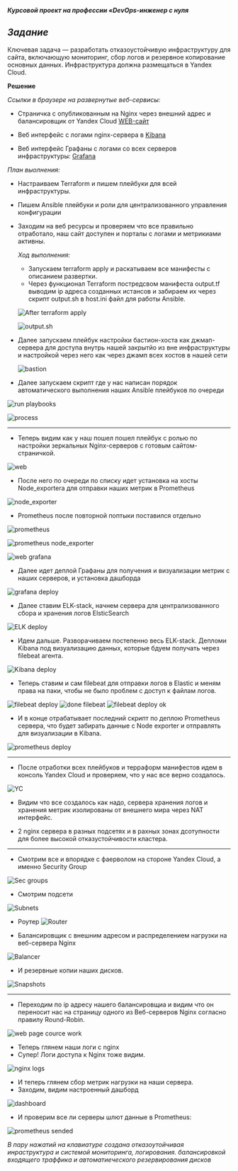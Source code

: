 ***Курсовой проект на профессии «DevOps-инженер с нуля***

*Задание*
----
Ключевая задача — разработать отказоустойчивую инфраструктуру для сайта, включающую мониторинг, сбор логов и резервное копирование основных данных. Инфраструктура должна размещаться в Yandex Cloud.

**Решение**

*Ссылки в браузере на развернутые веб-сервисы:*
- Страничка с опубликованным на Nginx через внешний адрес и балансировщик от Yandex Cloud [WEB-сайт](http://158.160.137.9/)
- Веб интерфейс с логами nginx-сервера в [Kibana](http://158.160.96.134:5601/app/discover#/?_g=(filters:!(),refreshInterval:(pause:!t,value:0),time:(from:now-15m,to:now))&_a=(columns:!(),filters:!(),index:dba56bd0-3611-11ef-8806-290a3ef9f9f8,interval:auto,query:(language:kuery,query:''),sort:!(!('@timestamp',desc))))

- Веб интерфейс Графаны с логами со всех серверов инфраструктуры: [Grafana](http://158.160.47.100:3000/explore?orgId=1&left=%7B%22datasource%22:%22PBFA97CFB590B2093%22,%22queries%22:%5B%7B%22refId%22:%22A%22,%22datasource%22:%7B%22type%22:%22prometheus%22,%22uid%22:%22PBFA97CFB590B2093%22%7D,%22editorMode%22:%22builder%22,%22expr%22:%22node_exporter_build_info%7Bgoversion%3D%5C%22go1.18.1%5C%22%7D%22,%22legendFormat%22:%22__auto%22,%22range%22:true,%22instant%22:true%7D%5D,%22range%22:%7B%22from%22:%22now-5m%22,%22to%22:%22now%22%7D%7D)

*План выолнения:*  


- Настраиваем Terraform и пишем плейбуки для всей инфраструктуры.
- Пишем Ansible плейбуки и роли для централизованного управления конфигурации
- Заходим на веб ресурсы и проверяем что все правильно отработало, наш сайт доступен и порталы с логами и метрикиами активны.

  *Ход выполнения:*

  - Запускаем terraform apply и раскатываем все манифесты с описанием развертки.
  - Через функционал Terraform постредсвом манифеста output.tf выводим ip адреса созданных истансов и забираем их через скрипт output.sh в host.ini файл для работы Ansible.
  
   ![After terraform apply](https://github.com/sash3939/Cource_work/assets/156709540/0545bbf8-a749-4ac2-985d-74abee5fa630)

   ![output.sh](https://github.com/sash3939/Cource_work/assets/156709540/9a16ffcd-eda3-4242-aaa1-53d86acef97b)


  
- Далее запускаем плейбук настройки бастион-хоста как джмап-сервера для доступа внутрь нашей закрытйо из вне инфраструктуры и настройкой через него как через джамп всех хостов в нашей сети

  ![bastion](https://github.com/sash3939/Cource_work/assets/156709540/70684e53-56c5-4e9e-bb8a-1a892a10f87b)



 - Далее запускаем скрипт где у нас написан порядок автоматического выполнения наших Ansible плейбуков по очереди

  ![run playbooks](https://github.com/sash3939/Cource_work/assets/156709540/b76ff9bf-aea2-48c1-9a32-66ec08815a81)

  ![process](https://github.com/sash3939/Cource_work/assets/156709540/75331a68-371b-45db-b97a-8821a6dc4c96)

-----

  - Теперь видим как у наш пошел пошел плейбук с ролью по настройки зеркальных Nginx-серверов с готовым сайтом-страничкой.

  ![web](https://github.com/sash3939/Cource_work/assets/156709540/57fb1ec8-a5ff-458f-a9a4-db36908a2b5a)


  - После него по очереди по списку идет установка на хосты Node_exportera для отправки наших метрик в Prometheus

   ![node_exporter](https://github.com/sash3939/Cource_work/assets/156709540/c120ce9e-e0b8-498c-b45e-8bef854270bd)

  - Prometheus после повторной поптыки поставился отдельно

   ![prometheus](https://github.com/sash3939/Cource_work/assets/156709540/f0223f05-e0e1-448e-933c-dddbe5c599b6)

   ![prometheus node_exporter](https://github.com/sash3939/Cource_work/assets/156709540/09c35d25-4883-4419-922d-2bcee7ff3fa5)

   ![web grafana](https://github.com/sash3939/Cource_work/assets/156709540/0383b749-693d-4aad-b3a9-0e0f6caf3fb0)


  - Далее идет деплой Графаны для получения и визуализации метрик с наших серверов, и установка дашборда

   ![grafana deploy](https://github.com/sash3939/Cource_work/assets/156709540/6c949455-5ae0-4ad4-bdb3-d1e29e36a7f6)


  - Далее ставим ELK-stack, начнем сервера для централизованного сбора и хранения логов ElsticSearch

   ![ELK deploy](https://github.com/sash3939/Cource_work/assets/156709540/a925a8f4-3dea-43fd-a55e-f685fd7a7de4)


 - Идем дальше. Разворачиваем постепенно весь ELK-stack. Депломи Kibana под визуализацию данных, которые бдуем получать через filebeat агента.

![Kibana deploy](https://github.com/sash3939/Cource_work/assets/156709540/504dd92c-3e43-47a0-98a8-380c6f2a15e4)

  
- Теперь ставим и сам filebeat для отправки логов в Elastic и меням права на паки, чтобы не было проблем с доступ к файлам логов.

![filebeat deploy](https://github.com/sash3939/Cource_work/assets/156709540/fd89f50b-5da7-48e0-b210-3a879ba72e9f)
![done filebeat](https://github.com/sash3939/Cource_work/assets/156709540/124bbd0b-7b93-48b0-b3c4-867123171af9)
![filebeat deploy ok](https://github.com/sash3939/Cource_work/assets/156709540/4250a0d0-b516-4fd8-818e-72affd1830b3)


- И в конце отрабатывает последний скрипт по деплою Prometheus сервера, что будет забирать данные с Node exporter и отправлять для визуализации в Kibana.

![prometheus deploy](https://github.com/sash3939/Cource_work/assets/156709540/13be12bd-5b72-4c50-a3e1-5377ca8f1bb7)

----

- После отработки всех плейбуков и терраформ манифестов идем в консоль Yandex Cloud и проверяем, что у нас все верно создалось.

![YC](https://github.com/sash3939/Cource_work/assets/156709540/fe2a22bf-9148-4d4d-8811-2ce4dad70055)

- Видим что все создалось как надо, сервера хранения логов и хранения метрик изолированы от внешнего мира через NAT интерфейс.

- 2 nginx сервера в разных подсетях и в рахных зонах дсотупности для более высокой отказустойчивости кластера.

-------

- Смотрим все и впорядке с фаерволом на стороне Yandex Cloud, а именно Security Group

![Sec groups](https://github.com/sash3939/Cource_work/assets/156709540/8673fb5d-f298-420d-a44b-3785a5316310)

  
- Смотрим подсети

![Subnets](https://github.com/sash3939/Cource_work/assets/156709540/685ca5e1-e8ac-419f-8cc0-cc03212fa43d)


- Роутер
 ![Router](https://github.com/sash3939/Cource_work/assets/156709540/58207dc9-a96f-4138-a1e6-5439add3141e)


- Балансировщик с внешним адресом и распределением нагрузки на веб-сервера Nginx

 ![Balancer](https://github.com/sash3939/Cource_work/assets/156709540/b38826e6-ab8f-4916-a115-cbd407066cef)


- И резервные копии наших дисков.

![Snapshots](https://github.com/sash3939/Cource_work/assets/156709540/70399f6e-67c2-47c7-bf89-ac752a6b1bdc)

----

- Переходим по ip адресу нашего балансировщиа и видим что он переносит нас на страницу одного из Веб-серверов Nginx согласно правилу Round-Robin.

![web page cource work](https://github.com/sash3939/Cource_work/assets/156709540/f32f597a-5f85-430d-9abf-08404c24f3af)


- Теперь глянем наши логи с nginx
- Супер! Логи доступа к Nginx тоже видим.

![nginx logs](https://github.com/sash3939/Cource_work/assets/156709540/120f8ec5-6657-4052-9e33-7d128f4edbed)

- И теперь глянем сбор метрик нагрузки на наши сервера.
- Заходим, видим настроенный дашборд

![dashboard](https://github.com/sash3939/Cource_work/assets/156709540/73efa5e8-a856-47ba-8b44-2e65f95f5819)


- И проверим все ли серверы шлют данные в Prometheus:

![prometheus sended](https://github.com/sash3939/Cource_work/assets/156709540/1f15dd6b-43c7-4134-b2d1-f5b9303eaa9f)



*В пару нажатий на клавиатуре создана отказоутойчивая инраструктура и системой мониторинга, логирования. балансировкой входящего траффика и автоматиеческого резервирования дисков*


  



    
